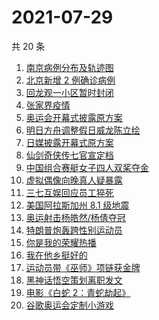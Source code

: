 # 2021-07-29

共 20 条

<!-- BEGIN ZHIHUSEARCH -->
<!-- 最后更新时间 Thu Jul 29 2021 20:16:49 GMT+0800 (China Standard Time) -->
1. [南京病例分布及轨迹图](https://www.zhihu.com/search?q=南京疫情)
1. [北京新增 2 例确诊病例](https://www.zhihu.com/search?q=北京疫情)
1. [回龙观一小区暂时封闭](https://www.zhihu.com/search?q=北京疫情)
1. [张家界疫情](https://www.zhihu.com/search?q=张家界)
1. [奥运会开幕式披露原方案](https://www.zhihu.com/search?q=任天堂)
1. [明日方舟调整假日威龙陈立绘](https://www.zhihu.com/search?q=明日方舟)
1. [日媒披露开幕式原方案](https://www.zhihu.com/search?q=奥运会开幕式)
1. [仙剑奇侠传七官宣定档](https://www.zhihu.com/search?q=仙剑奇侠传七)
1. [中国组合赛艇女子四人双桨夺金](https://www.zhihu.com/search?q=赛艇)
1. [虚拟偶像向晚真人疑暴露](https://www.zhihu.com/search?q=A-Soul)
1. [三七互娱回应员工猝死](https://www.zhihu.com/search?q=三七互娱)
1. [美国阿拉斯加州 8.1 级地震](https://www.zhihu.com/search?q=美国地震)
1. [奥运射击杨皓然/杨倩夺冠](https://www.zhihu.com/search?q=混合团体10米气步枪)
1. [特朗普炮轰跨性别运动员](https://www.zhihu.com/search?q=跨性别运动员)
1. [你是我的荣耀热播](https://www.zhihu.com/search?q=你是我的荣耀)
1. [我在他乡挺好的](https://www.zhihu.com/search?q=我在他乡挺好)
1. [运动员带《巫师》项链获金牌](https://www.zhihu.com/search?q=巫师3)
1. [黑神话悟空策划离职发文](https://www.zhihu.com/search?q=黑神话：悟空)
1. [电影《白蛇 2：青蛇劫起》](https://www.zhihu.com/search?q=青蛇)
1. [谷歌奥运会定制小游戏](https://www.zhihu.com/search?q=涂鸦冠军岛运动会)
<!-- END ZHIHUSEARCH -->
